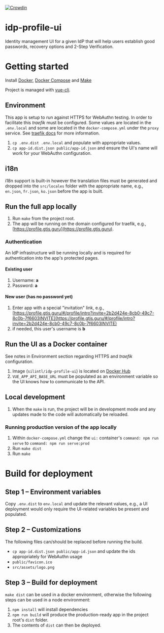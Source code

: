 [![Crowdin](https://d322cqt584bo4o.cloudfront.net/idp-profile-ui/localized.svg)](https://crowdin.com/project/idp-profile-ui)

# idp-profile-ui

Identity management UI for a given IdP that will help users establish good passwords, recovery options and 2-Step Verification.

# Getting started

Install [Docker](https://docs.docker.com/install), [Docker Compose](https://docs.docker.com/compose/install) and [Make](https://www.gnu.org/software/make)

Project is managed with [vue-cli](https://github.com/vuejs/vue-cli).

## Environment

This app is setup to run against HTTPS for WebAuthn testing. In order to facilitate this _traefik_ must be configured. Some values are located in the `.env.local` and some are located in the `docker-compose.yml` under the `proxy` service. See [traefik docs](https://github.com/silinternational/traefik-https-proxy) for more information.

1.  `cp .env.dist .env.local` and populate with appropriate values.
1.  `cp app-id.dist.json public/app-id.json` and ensure the UI's name will work for your WebAuthn configuration.

## i18n

i18n support is built-in however the translation files must be generated and dropped into the `src/locales` folder with the appropriate name, e.g., `en.json`, `fr.json`, `ko.json` before the app is built.

## Run the full app locally

1.  Run `make` from the project root.
1.  The app will be running on the domain configured for traefik, e.g., [https://profile.gtis.guru](https://profile.gtis.guru).

### Authentication

An IdP infrastructure will be running locally and is required for authentication into the app's protected pages.

#### Existing user
1.  Username: **a**
1.  Password: **a**

#### New user (has no password yet)
1. Enter app with a special "invitation" link, e.g., [https://profile.gtis.guru/#/profile/intro?invite=2b2d424e-8cb0-49c7-8c0b-7f6603INVITE](https://profile.gtis.guru/#/profile/intro?invite=2b2d424e-8cb0-49c7-8c0b-7f6603INVITE)
1. if needed, this user's username is **b**

## Run the UI as a Docker container

See notes in Environment section regarding HTTPS and _traefik_ configuration.  

1.  Image (`silintl/idp-profile-ui`) is located on [Docker Hub](https://hub.docker.com/r/silintl/idp-profile-ui)
1.  `VUE_APP_API_BASE_URL` must be populated as an environment variable so the UI knows how to communicate to the API.

## Local development

1.  When the `make` is run, the project will be in development mode and any updates made to the code will automatically be reloaded.

### Running production version of the app locally

1. Within `docker-compose.yml` change the `ui:` container's `command: npm run serve` to `command: npm run serve:prod`
1. Run `make dist`
1. Run `make`

# Build for deployment

## Step 1 – Environment variables

Copy `.env.dist` to `env.local` and update the relevant values, e.g., a UI deployment would only require the UI-related variables be present and populated.

## Step 2 – Customizations

The following files can/should be replaced before running the build.

* `cp app-id.dist.json public/app-id.json` and update the ids appropriately for WebAuthn usage
* `public/favicon.ico`
* `src/assets/logo.png`

## Step 3 – Build for deployment

`make dist` can be used in a docker environment, otherwise the following steps can be used in a node environment:

1. `npm install` will install dependencies
1. `npm run build` will produce the production-ready app in the project root's `dist` folder.
1. The contents of `dist` can then be deployed.

